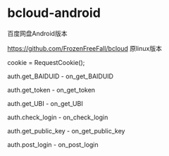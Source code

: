 # bcloud-android
百度网盘Android版本

https://github.com/FrozenFreeFall/bcloud 原linux版本

cookie = RequestCookie();

auth.get_BAIDUID - on_get_BAIDUID

auth.get_token - on_get_token

auth.get_UBI - on_get_UBI

auth.check_login - on_check_login

auth.get_public_key - on_get_public_key

auth.post_login - on_post_login